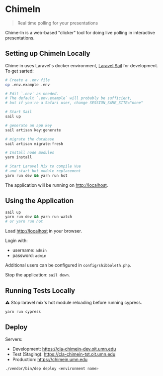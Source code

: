 # ChimeIn

> Real time polling for your presentations

Chime-In is a web-based "clicker" tool for doing live polling in interactive presentations.

## Setting up ChimeIn Locally

Chime in uses Laravel's docker environment, [Laravel Sail](https://laravel.com/docs/8.x/sail) for development. To get sarted:

```sh
# Create a .env file
cp .env.example .env

# Edit `.env` as needed.
# The default `.env.example` will probably be sufficient,
# but if you're a Safari user, change SESSION_SAME_SITE="none"

# Start Sail
sail up

# generate an app key
sail artisan key:generate

# migrate the database
sail artisan migrate:fresh

# Install node modules
yarn install

# Start Laravel Mix to compile Vue
# and start hot module replacement
yarn run dev && yarn run hot

```

The application will be running on <http://localhost>.

## Using the Application

```sh
sail up
yarn run dev && yarn run watch
# or yarn run hot
```

Load <http://localhost> in your browser.

Login with:

- username: `admin`
- password: `admin`

Additional users can be configured in `config/shibboleth.php`.

Stop the application: `sail down`.

## Running Tests Locally

⚠️ Stop laravel mix's hot module reloading before running cypress.

```sh
yarn run cypress
```

## Deploy

Servers:

- Development: https://cla-chimein-dev.oit.umn.edu
- Test (Staging): https://cla-chimein-tst.oit.umn.edu
- Production: https://chimein.umn.edu

```sh
./vendor/bin/dep deploy <environment name>
```

